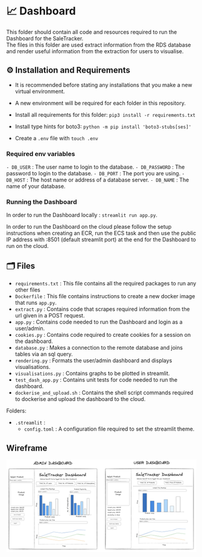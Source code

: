 # 📈 Dashboard

This folder should contain all code and resources required to run the Dashboard for the SaleTracker.\
The files in this folder are used extract information from the RDS database and render useful information from the extraction for users to visualise.

## ⚙️ Installation and Requirements

- It is recommended before stating any installations that you make a new virtual environment. 
- A new environment will be required for each folder in this repository.

- Install all requirements for this folder: `pip3 install -r requirements.txt`
- Install type hints for boto3: `python -m pip install 'boto3-stubs[ses]'`

- Create a `.env` file with `touch .env`

### Required env variables

`- DB_USER` : The user name to login to the database.
`- DB_PASSWORD` : The password to login to the database.
`- DB_PORT` : The port you are using.
`- DB_HOST` : The host name or address of a database server.
`- DB_NAME` : The name of your database.

### Running the Dashboard 

In order to run the Dashboard locally : `streamlit run app.py`. 

In order to run the Dashboard on the cloud please follow the setup instructions when creating an ECR, run the ECS task and then use the public IP address with :8501 (default streamlit port) at the end for the Dashboard to run on the cloud. 

## 🗂️ Files 

- `requirements.txt` : This file contains all the required packages to run any other files
- `Dockerfile` : This file contains instructions to create a new docker image that runs `app.py`.
- `extract.py` : Contains code that scrapes required information from the url given in a POST request.
- `app.py` : Contains code needed to run the Dashboard and login as a user/admin.
- `cookies.py` : Contains code required to create cookies for a session on the dashboard.
- `database.py` : Makes a connection to the remote database and joins tables via an sql query. 
- `rendering.py` : Formats the user/admin dashboard and displays visualisations.
- `visualisations.py` : Contains graphs to be plotted in streamlit. 
- `test_dash_app.py` : Contains unit tests for code needed to run the dashboard.
- `dockerise_and_upload.sh` : Contains the shell script commands required to dockerise and upload the dashboard to the cloud. 


Folders:

- `.streamlit` :
    - `config.toml` : A configuration file required to set the streamlit theme. 


## Wireframe

![dashboard_wireframe](../diagrams/dashboard-wireframe.png)
